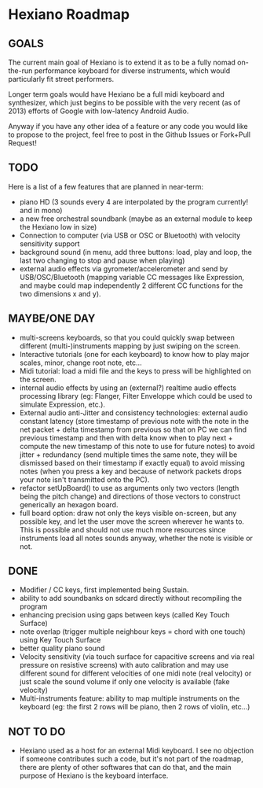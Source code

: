 Hexiano Roadmap
==============


GOALS
-----------

The current main goal of Hexiano is to extend it as to be a fully nomad on-the-run performance keyboard for diverse instruments, 
which would particularly fit street performers.

Longer term goals would have Hexiano be a full midi keyboard and synthesizer, 
which just begins to be possible with the very recent (as of 2013) efforts of Google with low-latency Android Audio.

Anyway if you have any other idea of a feature or any code you would like to propose to the project, 
feel free to post in the Github Issues or Fork+Pull Request!


TODO
---------

Here is a list of a few features that are planned in near-term:

- piano HD (3 sounds every 4 are interpolated by the program currently! and in mono)
- a new free orchestral soundbank (maybe as an external module to keep the Hexiano low in size)
- Connection to computer (via USB or OSC or Bluetooth) with velocity sensitivity support
- background sound (in menu, add three buttons: load, play and loop, the last two changing to stop and pause when playing)
- external audio effects via gyrometer/accelerometer and send by USB/OSC/Bluetooth (mapping variable CC messages like Expression, and maybe could map independently 2 different CC functions for the two dimensions x and y).

MAYBE/ONE DAY
-------------

- multi-screens keyboards, so that you could quickly swap between different (multi-)instruments mapping by just swiping on the screen.
- Interactive tutorials (one for each keyboard) to know how to play major scales, minor, change root note, etc...
- Midi tutorial: load a midi file and the keys to press will be highlighted on the screen.
- internal audio effects by using an (external?) realtime audio effects processing library (eg: Flanger, Filter Enveloppe which could be used to simulate Expression, etc.).
- External audio anti-Jitter and consistency technologies: external audio constant latency (store timestamp of previous note with the note in the net packet + delta timestamp from previous so that on PC we can find previous timestamp and then with delta know when to play next + compute the new timestamp of this note to use for future notes) to avoid jitter + redundancy (send multiple times the same note, they will be dismissed based on their timestamp if exactly equal) to avoid missing notes (when you press a key and because of network packets drops your note isn't transmitted onto the PC).
- refactor setUpBoard() to use as arguments only two vectors (length being the pitch change)  and directions of those vectors to construct generically an hexagon board.
- full board option: draw not only the keys visible on-screen, but any possible key, and let the user move the screen wherever he wants to. This is possible and should not use much more resources since instruments load all notes sounds anyway, whether the note is visible or not.

DONE
---------

- Modifier / CC keys, first implemented being Sustain.
- ability to add soundbanks on sdcard directly without recompiling the program
- enhancing precision using gaps between keys (called Key Touch Surface)
- note overlap (trigger multiple neighbour keys = chord with one touch) using Key Touch Surface
- better quality piano sound
- Velocity sensitivity (via touch surface for capacitive screens and via real pressure on resistive screens) with auto calibration and may use different sound for different velocities of one midi note (real velocity) or just scale the sound volume if only one velocity is available (fake velocity)
- Multi-instruments feature: ability to map multiple instruments on the keyboard (eg: the first 2 rows will be piano, then 2 rows of violin, etc...)

NOT TO DO
---------
- Hexiano used as a host for an external Midi keyboard. I see no objection if someone contributes such a code, but it's not part of the roadmap, there are plenty of other softwares that can do that, and the main purpose of Hexiano is the keyboard interface.
